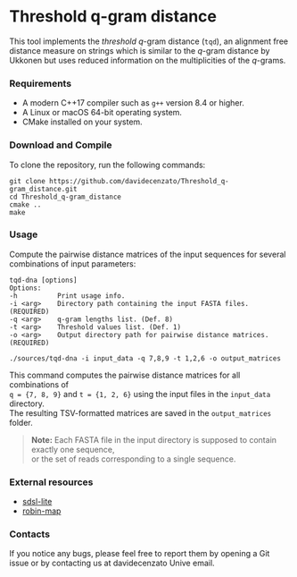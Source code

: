 # Threshold q-gram distance

This tool implements the *threshold* *q*-gram distance (```tqd```), an alignment free distance measure on strings which is similar to the *q*-gram distance by Ukkonen but uses reduced information on the multiplicities of the *q*-grams.

### Requirements

* A modern C++17 compiler such as `g++` version 8.4 or higher.
* A Linux or macOS 64-bit operating system.
* CMake installed on your system.

### Download and Compile

To clone the repository, run the following commands:

```console
git clone https://github.com/davidecenzato/Threshold_q-gram_distance.git
cd Threshold_q-gram_distance
cmake ..
make
```

### Usage
Compute the pairwise distance matrices of the input sequences for several combinations of input parameters:

```console
tqd-dna [options]
Options:
-h          Print usage info.
-i <arg>    Directory path containing the input FASTA files. (REQUIRED)
-q <arg>    q-gram lengths list. (Def. 8)
-t <arg>    Threshold values list. (Def. 1)
-o <arg>    Output directory path for pairwise distance matrices. (REQUIRED)
 ```

  ```
./sources/tqd-dna -i input_data -q 7,8,9 -t 1,2,6 -o output_matrices
 ```
This command computes the pairwise distance matrices for all combinations of  
`q = {7, 8, 9}` and `t = {1, 2, 6}` using the input files in the `input_data` directory.  
The resulting TSV-formatted matrices are saved in the `output_matrices` folder.

> **Note:** Each FASTA file in the input directory is supposed to contain exactly one sequence,  
> or the set of reads corresponding to a single sequence.

### External resources

* [sdsl-lite](https://github.com/simongog/sdsl-lite.git)
* [robin-map](https://github.com/Tessil/robin-map)

### Contacts

If you notice any bugs, please feel free to report them by opening a Git issue or by contacting us at davidecenzato Unive email.